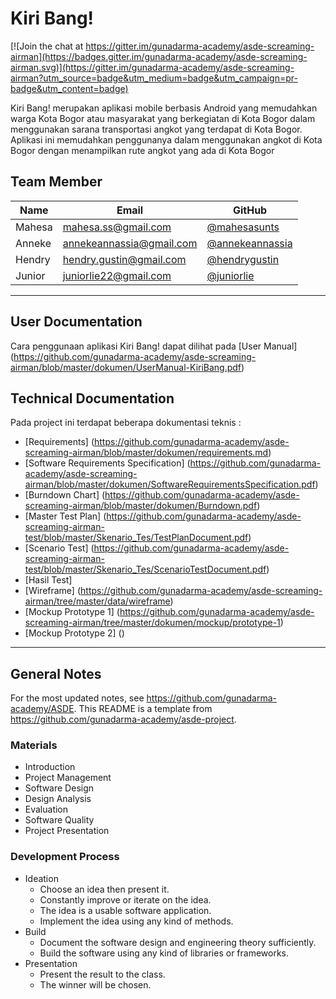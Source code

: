 # Kiri Bang!

[![Join the chat at https://gitter.im/gunadarma-academy/asde-screaming-airman](https://badges.gitter.im/gunadarma-academy/asde-screaming-airman.svg)](https://gitter.im/gunadarma-academy/asde-screaming-airman?utm_source=badge&utm_medium=badge&utm_campaign=pr-badge&utm_content=badge)

Kiri Bang! merupakan aplikasi mobile berbasis Android yang memudahkan warga Kota Bogor atau masyarakat yang berkegiatan di Kota Bogor dalam menggunakan sarana transportasi angkot yang terdapat di Kota Bogor. Aplikasi ini memudahkan penggunanya dalam menggunakan angkot di Kota Bogor dengan menampilkan rute angkot yang ada di Kota Bogor
  

## Team Member

| Name   | Email              | GitHub |
|--------|--------------------|--------|
| Mahesa | mahesa.ss@gmail.com | [@mahesasunts](https://github.com/mahesasunts)
| Anneke | annekeannassia@gmail.com | [@annekeannassia](https://github.com/annekeannassia)
| Hendry | hendry.gustin@gmail.com | [@hendrygustin](https://github.com/hendrygustin)
| Junior | juniorlie22@gmail.com | [@juniorlie](https://github.com/juniorlie)

--------------------------------------------------

## User Documentation

Cara penggunaan aplikasi Kiri Bang! dapat dilihat pada [User Manual] (https://github.com/gunadarma-academy/asde-screaming-airman/blob/master/dokumen/UserManual-KiriBang.pdf)

## Technical Documentation

Pada project ini terdapat beberapa dokumentasi teknis :
+ [Requirements] (https://github.com/gunadarma-academy/asde-screaming-airman/blob/master/dokumen/requirements.md)
+ [Software Requirements Specification] (https://github.com/gunadarma-academy/asde-screaming-airman/blob/master/dokumen/SoftwareRequirementsSpecification.pdf)
+ [Burndown Chart] (https://github.com/gunadarma-academy/asde-screaming-airman/blob/master/dokumen/Burndown.pdf) 
+ [Master Test Plan] (https://github.com/gunadarma-academy/asde-screaming-airman-test/blob/master/Skenario_Tes/TestPlanDocument.pdf)
+ [Scenario Test] (https://github.com/gunadarma-academy/asde-screaming-airman-test/blob/master/Skenario_Tes/ScenarioTestDocument.pdf)
+ [Hasil Test]
+ [Wireframe] (https://github.com/gunadarma-academy/asde-screaming-airman/tree/master/data/wireframe)
+ [Mockup Prototype 1] (https://github.com/gunadarma-academy/asde-screaming-airman/tree/master/dokumen/mockup/prototype-1)
+ [Mockup Prototype 2] ()

--------------------------------------------------

## General Notes

For the most updated notes, see <https://github.com/gunadarma-academy/ASDE>. This README is a template from <https://github.com/gunadarma-academy/asde-project>.

### Materials

+ Introduction
+ Project Management
+ Software Design
+ Design Analysis
+ Evaluation
+ Software Quality
+ Project Presentation

### Development Process

+ Ideation
  + Choose an idea then present it.
  + Constantly improve or iterate on the idea.
  + The idea is a usable software application.
  + Implement the idea using any kind of methods.
+ Build
  + Document the software design and engineering theory sufficiently.
  + Build the software using any kind of libraries or frameworks.
+ Presentation
  + Present the result to the class.
  + The winner will be chosen.
